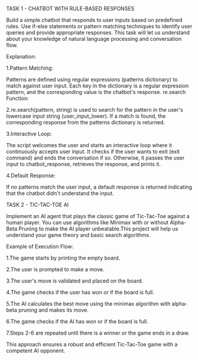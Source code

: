 TASK 1 - CHATBOT WITH RULE-BASED RESPONSES

Build a simple chatbot that responds to user inputs based on predefined rules. Use if-else statements or pattern matching techniques to identify user queries and provide appropriate responses. This task will let us understand about your knowledge of natural language processing and conversation flow.

Explanation:

1.Pattern Matching:

Patterns are defined using regular expressions (patterns dictionary) to match against user input.
Each key in the dictionary is a regular expression pattern, and the corresponding value is the chatbot's response.
re.search Function:

2.re.search(pattern, string) is used to search for the pattern in the user's lowercase input string (user_input_lower).
If a match is found, the corresponding response from the patterns dictionary is returned.

3.Interactive Loop:

The script welcomes the user and starts an interactive loop where it continuously accepts user input.
It checks if the user wants to exit (exit command) and ends the conversation if so.
Otherwise, it passes the user input to chatbot_response, retrieves the response, and prints it.

4.Default Response:

If no patterns match the user input, a default response is returned indicating that the chatbot didn't understand the input.

TASK 2 - TIC-TAC-TOE AI

Implement an AI agent that plays the classic game of Tic-Tac-Toe against a human player. You can use algorithms like Minimax with or without Alpha-Beta Pruning to make the AI player unbeatable.This project will help us understand your game theory and basic search algorithms.

Example of Execution Flow:

1.The game starts by printing the empty board.

2.The user is prompted to make a move.

3.The user's move is validated and placed on the board.

4.The game checks if the user has won or if the board is full.

5.The AI calculates the best move using the minimax algorithm with alpha-beta pruning and makes its move.

6.The game checks if the AI has won or if the board is full.

7.Steps 2-6 are repeated until there is a winner or the game ends in a draw.

This approach ensures a robust and efficient Tic-Tac-Toe game with a competent AI opponent.
